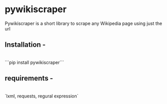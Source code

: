 # pywikiscraper
<p>Pywikiscraper is a short library to scrape any Wikipedia page using just the url


<h2>Installation - </h2><br>
```pip install pywikiscraper```

<h2>requirements - </h2><br>
`lxml,
requests,
regural expression`
</p>
